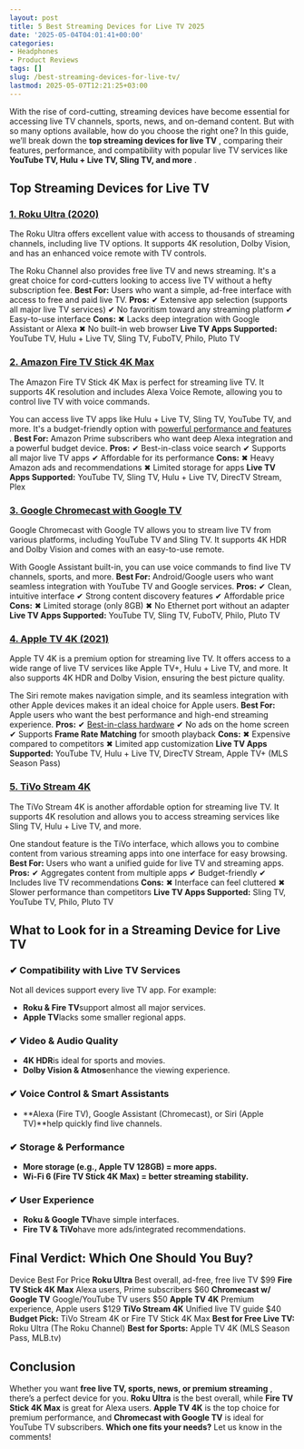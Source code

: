 ```yaml
---
layout: post
title: 5 Best Streaming Devices for Live TV 2025
date: '2025-05-04T04:01:41+00:00'
categories:
- Headphones
- Product Reviews
tags: []
slug: /best-streaming-devices-for-live-tv/
lastmod: 2025-05-07T12:21:25+03:00
---
```


With the rise of cord-cutting, streaming devices have become essential for accessing live TV channels, sports, news, and on-demand content. But with so many options available, how do you choose the right one?
In this guide, we’ll break down the
**top streaming devices for live TV**
, comparing their features, performance, and compatibility with popular live TV services like
**YouTube TV, Hulu + Live TV, Sling TV, and more**
.
## Top Streaming Devices for Live TV
### [1. Roku Ultra (2020)](https://www.amazon.com/dp/B07ZVJHZB4?tag=p-policy-20)
The Roku Ultra offers excellent value with access to thousands of streaming channels, including live TV options. It supports 4K resolution, Dolby Vision, and has an enhanced voice remote with TV controls.

The Roku Channel also provides free live TV and news streaming. It's a great choice for cord-cutters looking to access live TV without a hefty subscription fee.
**Best For:**
Users who want a simple, ad-free interface with access to free and paid live TV.
**Pros:**
✔ Extensive app selection (supports all major live TV services)
✔ No favoritism toward any streaming platform
✔ Easy-to-use interface
**Cons:**
✖ Lacks deep integration with Google Assistant or Alexa
✖ No built-in web browser
**Live TV Apps Supported:**
YouTube TV, Hulu + Live TV, Sling TV, FuboTV, Philo, Pluto TV
### [2. Amazon Fire TV Stick 4K Max](https://www.amazon.com/dp/B08GJ38SHX?tag=p-policy-20)
The Amazon Fire TV Stick 4K Max is perfect for streaming live TV. It supports 4K resolution and includes Alexa Voice Remote, allowing you to control live TV with voice commands.

You can access live TV apps like Hulu + Live TV, Sling TV, YouTube TV, and more. It's a budget-friendly option with
[powerful performance and features](https://pestpolicy.com/best-laptop-for-music-production/)
.
**Best For:**
Amazon Prime subscribers who want deep Alexa integration and a powerful budget device.
**Pros:**
✔ Best-in-class voice search
✔ Supports all major live TV apps
✔ Affordable for its performance
**Cons:**
✖ Heavy Amazon ads and recommendations
✖ Limited storage for apps
**Live TV Apps Supported:**
YouTube TV, Sling TV, Hulu + Live TV, DirecTV Stream, Plex
### [3. Google Chromecast with Google TV](https://www.amazon.com/dp/B07VG8QQJ4?tag=p-policy-20)
Google Chromecast with Google TV allows you to stream live TV from various platforms, including YouTube TV and Sling TV. It supports 4K HDR and Dolby Vision and comes with an easy-to-use remote.

With Google Assistant built-in, you can use voice commands to find live TV channels, sports, and more.
**Best For:**
Android/Google users who want seamless integration with YouTube TV and Google services.
**Pros:**
✔ Clean, intuitive interface
✔ Strong content discovery features
✔ Affordable price
**Cons:**
✖ Limited storage (only 8GB)
✖ No Ethernet port without an adapter
**Live TV Apps Supported:**
YouTube TV, Sling TV, FuboTV, Philo, Pluto TV
### [4. Apple TV 4K (2021)](https://www.amazon.com/dp/B07WYY39MD?tag=p-policy-20)
Apple TV 4K is a premium option for streaming live TV. It offers access to a wide range of live TV services like Apple TV+, Hulu + Live TV, and more. It also supports 4K HDR and Dolby Vision, ensuring the best picture quality.

The Siri remote makes navigation simple, and its seamless integration with other Apple devices makes it an ideal choice for Apple users.
**Best For:**
Apple users who want the best performance and high-end streaming experience.
**Pros:**
✔
[Best-in-class hardware](https://pestpolicy.com/best-external-hard-drive-for-music-production/)
✔ No ads on the home screen
✔ Supports
**Frame Rate Matching**
for smooth playback
**Cons:**
✖ Expensive compared to competitors
✖ Limited app customization
**Live TV Apps Supported:**
YouTube TV, Hulu + Live TV, DirecTV Stream, Apple TV+ (MLS Season Pass)
### [5. TiVo Stream 4K](https://www.amazon.com/dp/B082Y5QR1F?tag=p-policy-20)
The TiVo Stream 4K is another affordable option for streaming live TV. It supports 4K resolution and allows you to access streaming services like Sling TV, Hulu + Live TV, and more.

One standout feature is the TiVo interface, which allows you to combine content from various streaming apps into one interface for easy browsing.
**Best For:**
Users who want a unified guide for live TV and streaming apps.
**Pros:**
✔ Aggregates content from multiple apps
✔ Budget-friendly
✔ Includes live TV recommendations
**Cons:**
✖ Interface can feel cluttered
✖ Slower performance than competitors
**Live TV Apps Supported:**
Sling TV, YouTube TV, Philo, Pluto TV
## **What to Look for in a Streaming Device for Live TV**
### **✔ Compatibility with Live TV Services**
Not all devices support every live TV app. For example:
- **Roku & Fire TV**support almost all major services.
- **Apple TV**lacks some smaller regional apps.
### **✔ Video & Audio Quality**
- **4K HDR**is ideal for sports and movies.
- **Dolby Vision & Atmos**enhance the viewing experience.
### **✔ Voice Control & Smart Assistants**
- **Alexa (Fire TV), Google Assistant (Chromecast), or Siri (Apple TV)**help quickly find live channels.
### **✔ Storage & Performance**
- **More storage (e.g., Apple TV 128GB) = more apps.**
- **Wi-Fi 6 (Fire TV Stick 4K Max) = better streaming stability.**
### **✔ User Experience**
- **Roku & Google TV**have simple interfaces.
- **Fire TV & TiVo**have more ads/integrated recommendations.
## **Final Verdict: Which One Should You Buy?**
Device
Best For
Price
**Roku Ultra**
Best overall, ad-free, free live TV
$99
**Fire TV Stick 4K Max**
Alexa users, Prime subscribers
$60
**Chromecast w/ Google TV**
Google/YouTube TV users
$50
**Apple TV 4K**
Premium experience, Apple users
$129
**TiVo Stream 4K**
Unified live TV guide
$40
**Budget Pick:**
TiVo Stream 4K or Fire TV Stick 4K Max
**Best for Free Live TV:**
Roku Ultra (The Roku Channel)
**Best for Sports:**
Apple TV 4K (MLS Season Pass, MLB.tv)
## **Conclusion**
Whether you want
**free live TV, sports, news, or premium streaming**
, there’s a perfect device for you.
**Roku Ultra**
is the best overall, while
**Fire TV Stick 4K Max**
is great for Alexa users.
**Apple TV 4K**
is the top choice for premium performance, and
**Chromecast with Google TV**
is ideal for YouTube TV subscribers.
**Which one fits your needs?**
Let us know in the comments!
